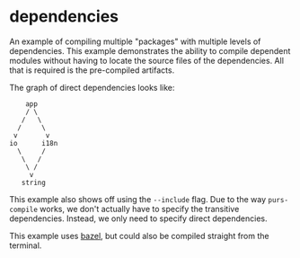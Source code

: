 # dependencies

An example of compiling multiple "packages" with multiple levels of dependencies.
This example demonstrates the ability to compile dependent modules without having to locate the source files of the dependencies.
All that is required is the pre-compiled artifacts.

The graph of direct dependencies looks like:

```
    app
    / \
   /   \
  /     \
 v       v
io      i18n
  \     /
   \   /
    \ /
     v
   string
```

This example also shows off using the `--include` flag.
Due to the way `purs-compile` works,
we don't actually have to specify the transitive dependencies.
Instead,
we only need to specify direct dependencies.

This example uses [bazel][], but could also be compiled straight from the terminal.

[bazel]: https://bazel.build/
